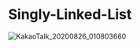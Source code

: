 # Singly-Linked-List

![KakaoTalk_20200826_010803660](https://user-images.githubusercontent.com/64455972/91199324-b4756a00-e738-11ea-86cc-5889af1c6ed5.png)
